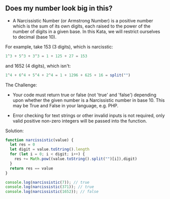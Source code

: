 ## Does my number look big in this?

- A Narcissistic Number (or Armstrong Number) is a positive number which is the sum of its own digits, each raised to the power of the number of digits in a given base. In this Kata, we will restrict ourselves to decimal (base 10).

For example, take 153 (3 digits), which is narcisstic:

```js
1^3 + 5^3 + 3^3 = 1 + 125 + 27 = 153
```

and 1652 (4 digits), which isn't:

```js
1^4 + 6^4 + 5^4 + 2^4 = 1 + 1296 + 625 + 16 = split("")
```

The Challenge:

- Your code must return true or false (not 'true' and 'false') depending upon whether the given number is a Narcissistic number in base 10. This may be True and False in your language, e.g. PHP.

- Error checking for text strings or other invalid inputs is not required, only valid positive non-zero integers will be passed into the function.

Solution:

```js
function narcissistic(value) {
  let res = 0
  let digit = value.toString().length 
  for (let i = 0; i < digit; i++) {
    res += Math.pow((value.toString().split("")[i]),digit)
  }
  return res == value
}

console.log(narcissistic(7)); // true
console.log(narcissistic(371)); // true
console.log(narcissistic(1652)); // false
```
